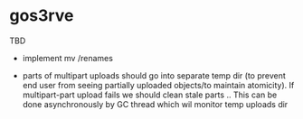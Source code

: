 # gos3rve


TBD 

- implement mv /renames 

- parts of multipart uploads should go into separate temp dir (to prevent end user from seeing partially uploaded objects/to maintain atomicity). If multipart-part upload fails we should clean stale parts .. This can be done asynchronously by GC thread which wil monitor temp uploads dir

